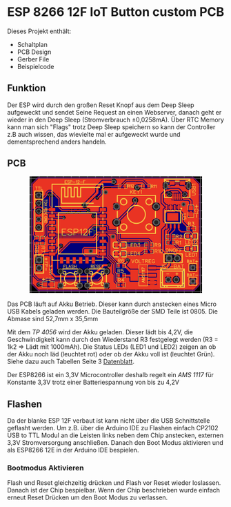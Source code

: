 # ESP 8266 12F IoT Button custom PCB

Dieses Projekt enthält:
- Schaltplan
- PCB Design
- Gerber File 
- Beispielcode 

## Funktion
Der ESP wird durch den großen Reset Knopf aus dem Deep Sleep aufgeweckt und sendet Seine Request an einen Webserver, danach geht er wieder in den Deep Sleep (Stromverbrauch ±0,0258mA). Über RTC Memory kann man sich "Flags" trotz Deep Sleep speichern so kann der Controller z.B auch wissen, das wievielte mal er aufgeweckt wurde und dementsprechend anders handeln.

## PCB

<p align="center">
<img src="pcbDesing.png" width="400">
</p>

Das PCB läuft auf Akku Betrieb. Dieser kann durch anstecken eines Micro USB Kabels geladen werden. Die Bauteilgröße der SMD Teile ist 0805. 
	Die Abmase sind 52,7mm x 35,5mm

Mit dem *TP 4056* wird der Akku geladen. Dieser lädt bis 4,2V, die Geschwindigkeit kann durch den Wiederstand R3 festgelegt werden (R3 = 1k2 => Lädt mit 1000mAh).
Die Status LEDs (LED1 und LED2) zeigen an ob der Akku noch läd (leuchtet rot) oder ob der Akku voll ist (leuchtet Grün).
Siehe dazu auch Tabellen Seite 3 [Datenblatt](https://dlnmh9ip6v2uc.cloudfront.net/datasheets/Prototyping/TP4056.pdf).

Der ESP8266 ist ein 3,3V Microcontroller deshalb regelt ein *AMS 1117* für Konstante 3,3V trotz einer Batteriespannung von bis zu 4,2V

## Flashen
Da der blanke ESP 12F verbaut ist kann nicht über die USB Schnittstelle geflasht werden. Um z.B. über die Arduino IDE zu Flashen einfach CP2102 USB to TTL Modul an die Leisten links neben dem Chip anstecken, externen 3,3V Stromversorgung anschließen. Danach den Boot Modus aktivieren und als ESP8266 12E in der Arduino IDE bespielen.

### Bootmodus Aktivieren
Flash und Reset gleichzeitig drücken und Flash vor Reset wieder loslassen. Danach ist der Chip bespielbar. Wenn der Chip beschrieben wurde einfach erneut Reset Drücken um den Boot Modus zu verlassen.

